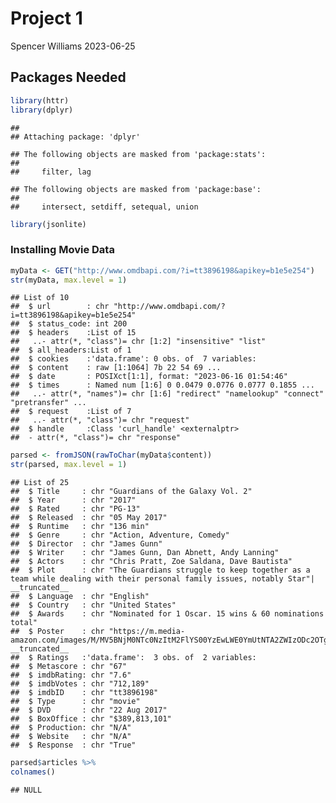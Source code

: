 Project 1
================
Spencer Williams
2023-06-25

## Packages Needed

``` r
library(httr)
library(dplyr)
```

    ## 
    ## Attaching package: 'dplyr'

    ## The following objects are masked from 'package:stats':
    ## 
    ##     filter, lag

    ## The following objects are masked from 'package:base':
    ## 
    ##     intersect, setdiff, setequal, union

``` r
library(jsonlite)
```

### Installing Movie Data

``` r
myData <- GET("http://www.omdbapi.com/?i=tt3896198&apikey=b1e5e254")
str(myData, max.level = 1)
```

    ## List of 10
    ##  $ url        : chr "http://www.omdbapi.com/?i=tt3896198&apikey=b1e5e254"
    ##  $ status_code: int 200
    ##  $ headers    :List of 15
    ##   ..- attr(*, "class")= chr [1:2] "insensitive" "list"
    ##  $ all_headers:List of 1
    ##  $ cookies    :'data.frame': 0 obs. of  7 variables:
    ##  $ content    : raw [1:1064] 7b 22 54 69 ...
    ##  $ date       : POSIXct[1:1], format: "2023-06-16 01:54:46"
    ##  $ times      : Named num [1:6] 0 0.0479 0.0776 0.0777 0.1855 ...
    ##   ..- attr(*, "names")= chr [1:6] "redirect" "namelookup" "connect" "pretransfer" ...
    ##  $ request    :List of 7
    ##   ..- attr(*, "class")= chr "request"
    ##  $ handle     :Class 'curl_handle' <externalptr> 
    ##  - attr(*, "class")= chr "response"

``` r
parsed <- fromJSON(rawToChar(myData$content))
str(parsed, max.level = 1)
```

    ## List of 25
    ##  $ Title     : chr "Guardians of the Galaxy Vol. 2"
    ##  $ Year      : chr "2017"
    ##  $ Rated     : chr "PG-13"
    ##  $ Released  : chr "05 May 2017"
    ##  $ Runtime   : chr "136 min"
    ##  $ Genre     : chr "Action, Adventure, Comedy"
    ##  $ Director  : chr "James Gunn"
    ##  $ Writer    : chr "James Gunn, Dan Abnett, Andy Lanning"
    ##  $ Actors    : chr "Chris Pratt, Zoe Saldana, Dave Bautista"
    ##  $ Plot      : chr "The Guardians struggle to keep together as a team while dealing with their personal family issues, notably Star"| __truncated__
    ##  $ Language  : chr "English"
    ##  $ Country   : chr "United States"
    ##  $ Awards    : chr "Nominated for 1 Oscar. 15 wins & 60 nominations total"
    ##  $ Poster    : chr "https://m.media-amazon.com/images/M/MV5BNjM0NTc0NzItM2FlYS00YzEwLWE0YmUtNTA2ZWIzODc2OTgxXkEyXkFqcGdeQXVyNTgwNzI"| __truncated__
    ##  $ Ratings   :'data.frame':  3 obs. of  2 variables:
    ##  $ Metascore : chr "67"
    ##  $ imdbRating: chr "7.6"
    ##  $ imdbVotes : chr "712,189"
    ##  $ imdbID    : chr "tt3896198"
    ##  $ Type      : chr "movie"
    ##  $ DVD       : chr "22 Aug 2017"
    ##  $ BoxOffice : chr "$389,813,101"
    ##  $ Production: chr "N/A"
    ##  $ Website   : chr "N/A"
    ##  $ Response  : chr "True"

``` r
parsed$articles %>%
colnames()
```

    ## NULL
